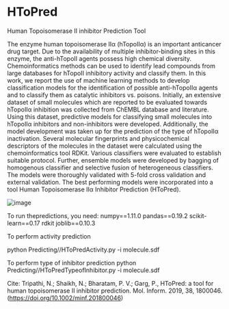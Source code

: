 # HToPred
Human Topoisomerase II inhibitor Prediction Tool


The enzyme human topoisomerase IIα (hTopoIIα) is an important anticancer drug target. Due to the availability of multiple inhibitor-binding sites in this enzyme, the anti-hTopoII agents possess high chemical diversity. Chemoinformatics methods can be used to identify lead compounds from large databases for hTopoII inhibitory activity and classify them. In this work, we report the use of machine learning methods to develop classification models for the identification of possible anti-hTopoIIα agents and to classify them as catalytic inhibitors vs. poisons. Initially, an extensive dataset of small molecules which are reported to be evaluated towards hTopoIIα inhibition was collected from ChEMBL database and literature. Using this dataset, predictive models for classifying small molecules into hTopoIIα inhibitors and non-inhibitors were developed. Additionally, the model development was taken up for the prediction of the type of hTopoIIα inactivation. Several molecular fingerprints and physicochemical descriptors of the molecules in the dataset were calculated using the chemoinformatics tool RDKit. Various classifiers were evaluated to establish suitable protocol. Further, ensemble models were developed by bagging of homogenous classifier and selective fusion of heterogeneous classifiers. The models were thoroughly validated with 5-fold cross validation and external validation. The best performing models were incorporated into a tool Human Topoisomerase IIα Inhibitor Prediction (HToPred). 



![image](https://github.com/user-attachments/assets/968c9228-de21-45f4-842d-0dd5ba5cf594)


To run thepredictions, you need:
  numpy==1.11.0
  pandas==0.19.2
  scikit-learn==0.17
  rdkit
  joblib==0.10.3
  
To perform activity prediction

python Predicting//HToPredActivity.py -i molecule.sdf

To perform type of inhibitor prediction
python Predicting//HToPredTypeofInhibitor.py -i molecule.sdf

Cite: 
Tripathi, N.; Shaikh, N.; Bharatam, P. V.; Garg, P., HToPred: a tool for human topoisomerase II inhibitor prediction. Mol. Inform. 2019, 38, 1800046. (https://doi.org/10.1002/minf.201800046)
